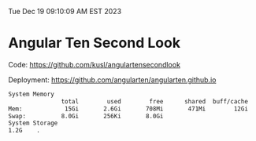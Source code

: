 Tue Dec 19 09:10:09 AM EST 2023

# Angular Ten Second Look

Code: https://github.com/kusl/angulartensecondlook

Deployment: https://github.com/angularten/angularten.github.io

```bash
System Memory
               total        used        free      shared  buff/cache   available
Mem:            15Gi       2.6Gi       708Mi       471Mi        12Gi        12Gi
Swap:          8.0Gi       256Ki       8.0Gi
System Storage
1.2G	.
```
```bash
